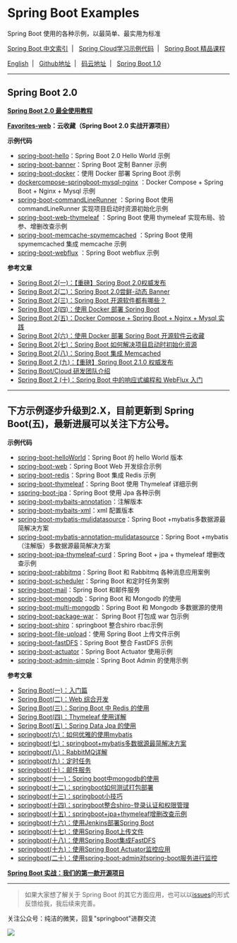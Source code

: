 # Spring Boot Examples

Spring Boot 使用的各种示例，以最简单、最实用为标准

[Spring Boot 中文索引](https://github.com/ityouknow/awesome-spring-boot) &nbsp;| &nbsp; [Spring Cloud学习示例代码](https://github.com/ityouknow/spring-cloud-examples) &nbsp;| &nbsp; [Spring Boot 精品课程](https://github.com/ityouknow/spring-boot-leaning) 

[English](README_EN.md) &nbsp;| &nbsp;  [Github地址](https://github.com/ityouknow/spring-boot-examples) &nbsp;| &nbsp; [码云地址](https://gitee.com/ityouknow/spring-boot-examples) &nbsp;| &nbsp;  [Spring Boot 1.0](https://github.com/ityouknow/spring-boot-examples/tree/Spring-Boot-1.0)

---

## Spring Boot 2.0

**[Spring Boot 2.0 最全使用教程](https://github.com/ityouknow/spring-boot-leaning)**

**[Favorites-web](https://github.com/cloudfavorites/favorites-web)：云收藏（Spring Boot 2.0 实战开源项目）**

**示例代码**

- [spring-boot-hello](https://github.com/ityouknow/spring-boot-examples/tree/master/spring-boot-hello)：Spring Boot 2.0  Hello World 示例
- [spring-boot-banner](https://github.com/ityouknow/spring-boot-examples/tree/master/spring-boot-banner)：Spring Boot 定制 Banner 示例
- [spring-boot-docker](https://github.com/ityouknow/spring-boot-examples/tree/master/spring-boot-banner)：使用 Docker 部署 Spring Boot 示例
- [dockercompose-springboot-mysql-nginx](https://github.com/ityouknow/spring-boot-examples/tree/master/dockercompose-springboot-mysql-nginx) ：Docker Compose + Spring Boot + Nginx + Mysql 示例  
- [spring-boot-commandLineRunner](https://github.com/ityouknow/spring-boot-examples/tree/master/spring-boot-commandLineRunner) ：Spring Boot 使用 commandLineRunner 实现项目启动时资源初始化示例  
- [spring-boot-web-thymeleaf](https://github.com/ityouknow/spring-boot-examples/tree/master/spring-boot-web-thymeleaf) ：Spring Boot 使用 thymeleaf 实现布局、验参、增删改查示例    
- [spring-boot-memcache-spymemcached](https://github.com/ityouknow/spring-boot-examples/tree/master/spring-boot-memcache-spymemcached) ：Spring Boot 使用 spymemcached 集成  memcache 示例
- [spring-boot-webflux](https://github.com/ityouknow/spring-boot-examples/tree/master/spring-boot-webflux) ：Spring Boot webflux 示例

**参考文章**

- [Spring Boot 2(一)：【重磅】Spring Boot 2.0权威发布](http://www.ityouknow.com/springboot/2018/03/01/spring-boot-2.0.html)  
- [Spring Boot 2(二)：Spring Boot 2.0尝鲜-动态 Banner](http://www.ityouknow.com/springboot/2018/03/03/spring-boot-banner.html)  
- [Spring Boot 2(三)：Spring Boot 开源软件都有哪些？](http://www.ityouknow.com/springboot/2018/03/05/spring-boot-open-source.html)  
- [Spring Boot 2(四)：使用 Docker 部署 Spring Boot](http://www.ityouknow.com/springboot/2018/03/19/spring-boot-docker.html)  
- [Spring Boot 2(五)：Docker Compose + Spring Boot + Nginx + Mysql 实践](http://www.ityouknow.com/springboot/2018/03/28/dockercompose-springboot-mysql-nginx.html)  
- [Spring Boot 2(六)：使用 Docker 部署 Spring Boot 开源软件云收藏](http://www.ityouknow.com/springboot/2018/04/02/docker-favorites.html) 
- [Spring Boot 2(七)：Spring Boot 如何解决项目启动时初始化资源](http://www.ityouknow.com/springboot/2018/05/03/spring-boot-commandLineRunner.html) 
- [Spring Boot 2(八)：Spring Boot 集成 Memcached](http://www.ityouknow.com/springboot/2018/09/01/spring-boot-memcached.html) 
- [Spring Boot 2 (九)：【重磅】Spring Boot 2.1.0 权威发布](http://www.ityouknow.com/springboot/2018/11/03/spring-boot-2.1.html) 
- [Spring Boot/Cloud 研发团队介绍](http://www.ityouknow.com/springboot/2019/01/03/spring-pivotal.html) 
- [Spring Boot 2 (十)：Spring Boot 中的响应式编程和 WebFlux 入门](http://www.ityouknow.com/springboot/2019/02/12/spring-boot-webflux.html) 

---


## 下方示例逐步升级到2.X，目前更新到 Spring Boot(五)，最新进展可以关注下方公号。


**示例代码**

- [spring-boot-helloWorld](https://github.com/ityouknow/spring-boot-examples/tree/master/spring-boot-helloWorld)：Spring Boot 的 hello World 版本
- [spring-boot-web](https://github.com/ityouknow/spring-boot-examples/tree/master/spring-boot-web)：Spring Boot Web 开发综合示例
- [spring-boot-redis](https://github.com/ityouknow/spring-boot-examples/tree/master/spring-boot-redis)：Spring Boot 集成 Redis 示例
- [spring-boot-thymeleaf](https://github.com/ityouknow/spring-boot-examples/tree/master/spring-boot-thymeleaf)：Spring Boot 使用 Thymeleaf 详细示例
- [sspring-boot-jpa](https://github.com/ityouknow/spring-boot-examples/tree/master/spring-boot-jpa)：Spring Boot 使用 Jpa 各种示例
- [spring-boot-mybaits-annotation](https://github.com/ityouknow/spring-boot-examples/tree/master/spring-boot-mybatis-annotation)：注解版本
- [spring-boot-mybaits-xml](https://github.com/ityouknow/spring-boot-examples/tree/master/spring-boot-mybatis-xml)：xml 配置版本
- [spring-boot-mybatis-mulidatasource](https://github.com/ityouknow/spring-boot-examples/tree/master/spring-boot-mybatis-mulidatasource)：Spring Boot +mybatis多数据源最简解决方案
- [spring-boot-mybatis-annotation-mulidatasource](https://github.com/ityouknow/spring-boot-examples/tree/master/spring-boot-mybatis-annotation-mulidatasource)：Spring Boot +mybatis（注解版）多数据源最简解决方案
- [spring-boot-jpa-thymeleaf-curd](https://github.com/ityouknow/spring-boot-examples/tree/master/spring-boot-jpa-thymeleaf-curd)：Spring Boot  + jpa + thymeleaf 增删改查示例
- [spring-boot-rabbitmq](https://github.com/ityouknow/spring-boot-examples/tree/master/spring-boot-rabbitmq)：Spring Boot 和 Rabbitmq 各种消息应用案例
- [spring-boot-scheduler](https://github.com/ityouknow/spring-boot-examples/tree/master/spring-boot-scheduler)：Spring Boot 和定时任务案例
- [spring-boot-mail](https://github.com/ityouknow/spring-boot-examples/tree/master/spring-boot-mail)：Spring Boot 和邮件服务
- [spring-boot-mongodb](https://github.com/ityouknow/spring-boot-examples/tree/master/spring-boot-mongodb)：Spring Boot 和 Mongodb 的使用
- [spring-boot-multi-mongodb](https://github.com/ityouknow/spring-boot-examples/tree/master/spring-boot-multi-mongodb)：Spring Boot 和 Mongodb 多数据源的使用
- [spring-boot-package-war](https://github.com/ityouknow/spring-boot-examples/tree/master/spring-boot-package-war)： Spring Boot 打包成 war 包示例
- [spring-boot-shiro](https://github.com/ityouknow/spring-boot-examples/tree/master/spring-boot-shiro)：springboot 整合shiro rbac示例
- [spring-boot-file-upload](https://github.com/ityouknow/spring-boot-examples/tree/master/spring-boot-file-upload)：使用 Spring Boot 上传文件示例   
- [spring-boot-fastDFS](https://github.com/ityouknow/spring-boot-examples/tree/master/spring-boot-fastDFS)：Spring Boot 整合 FastDFS 示例  
- [spring-boot-actuator](https://github.com/ityouknow/spring-boot-examples/tree/master/spring-boot-actuator)：Spring Boot Actuator 使用示例
- [spring-boot-admin-simple](https://github.com/ityouknow/spring-boot-examples/tree/master/spring-boot-admin-simple)：Spring Boot Admin 的使用示例  

**参考文章**

- [Spring Boot(一)：入门篇](http://www.ityouknow.com/springboot/2016/01/06/spring-boot-quick-start.html)
- [Spring Boot(二)：Web 综合开发](http://www.ityouknow.com/springboot/2016/02/03/spring-boot-web.html)
- [Spring Boot(三)：Spring Boot 中 Redis 的使用](http://www.ityouknow.com/springboot/2016/03/06/spring-boot-redis.html)
- [Spring Boot(四)：Thymeleaf 使用详解](http://www.ityouknow.com/springboot/2016/05/01/spring-boot-thymeleaf.html)
- [Spring Boot(五)：Spring Data Jpa 的使用](http://www.ityouknow.com/springboot/2016/08/20/spring-boo-jpa.html)
- [springboot(六)：如何优雅的使用mybatis](http://www.ityouknow.com/springboot/2016/11/06/spring-boo-mybatis.html)
- [springboot(七)：springboot+mybatis多数据源最简解决方案](http://www.ityouknow.com/springboot/2016/11/25/spring-boot-multi-mybatis.html)
- [springboot(八)：RabbitMQ详解](http://www.ityouknow.com/springboot/2016/11/30/spring-boot-rabbitMQ.html)
- [springboot(九)：定时任务](http://www.ityouknow.com/springboot/2016/12/02/spring-boot-scheduler.html)
- [springboot(十)：邮件服务](http://www.ityouknow.com/springboot/2017/05/06/springboot-mail.html)
- [springboot(十一)：Spring boot中mongodb的使用](http://www.ityouknow.com/springboot/2017/05/08/springboot-mongodb.html)
- [springboot(十二)：springboot如何测试打包部署](http://www.ityouknow.com/springboot/2017/05/09/springboot-deploy.html)
- [springboot(十三)：springboot小技巧](http://www.ityouknow.com/springboot/2017/06/22/springboot-tips.html)
- [springboot(十四)：springboot整合shiro-登录认证和权限管理](http://www.ityouknow.com/springboot/2017/06/26/springboot-shiro.html)
- [springboot(十五)：springboot+jpa+thymeleaf增删改查示例](http://www.ityouknow.com/springboot/2017/09/23/spring-boot-jpa-thymeleaf-curd.html)  
- [springboot(十六)：使用Jenkins部署Spring Boot](http://www.ityouknow.com/springboot/2017/11/11/springboot-jenkins.html)
- [springboot(十七)：使用Spring Boot上传文件](http://www.ityouknow.com/springboot/2018/01/12/spring-boot-upload-file.html)   
- [springboot(十八)：使用Spring Boot集成FastDFS](http://www.ityouknow.com/springboot/2018/01/16/spring-boot-fastdfs.html)   
- [springboot(十九)：使用Spring Boot Actuator监控应用](http://www.ityouknow.com/springboot/2018/02/06/spring-boot-actuator.html)   
- [springboot(二十)：使用spring-boot-admin对spring-boot服务进行监控](http://www.ityouknow.com/springboot/2018/02/11/spring-boot-admin.html)   

**[Spring Boot 实战：我们的第一款开源项目](http://www.ityouknow.com/springboot/2016/09/26/spring-boot-opensource-favorites.html)**

---

> 如果大家想了解关于 Spring Boot 的其它方面应用，也可以以[issues](https://github.com/ityouknow/spring-boot-examples/issues)的形式反馈给我，我后续来完善。

关注公众号：纯洁的微笑，回复"springboot"进群交流

![](http://www.ityouknow.com/assets/images/keeppuresmile_430.jpg)